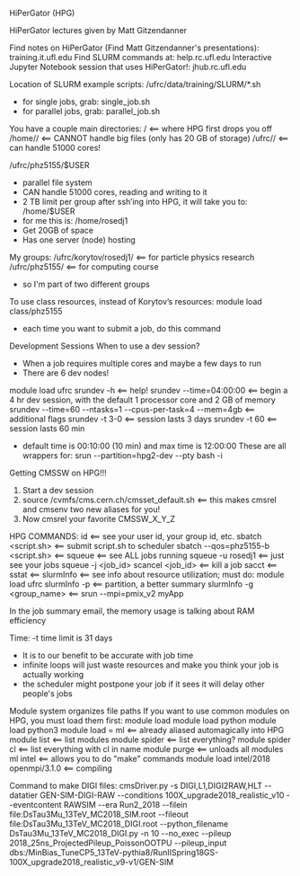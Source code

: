HiPerGator (HPG)

HiPerGator lectures given by Matt Gitzendanner

Find notes on HiPerGator (Find Matt Gitzendanner's presentations):
training.it.ufl.edu
Find SLURM commands at:
help.rc.ufl.edu
Interactive Jupyter Notebook session that uses HiPerGator!:
jhub.rc.ufl.edu

Location of SLURM example scripts:
/ufrc/data/training/SLURM/*.sh
- for single jobs, grab: single_job.sh
- for parallel jobs, grab: parallel_job.sh

You have a couple main directories:
/	<== where HPG first drops you off
/home/<gatorlink>/	<== CANNOT handle big files (only has 20 GB of storage)
/ufrc/<group>/<gatorlink>	<== can handle 51000 cores!

/ufrc/phz5155/$USER
- parallel file system
- CAN handle 51000 cores, reading and writing to it
- 2 TB limit per group
after ssh’ing into HPG, it will take you to:
/home/$USER
- for me this is: /home/rosedj1
- Get 20GB of space
- Has one server (node) hosting

My groups:
/ufrc/korytov/rosedj1/	<== for particle physics research
/ufrc/phz5155/	<== for computing course
- so I'm part of two different groups

To use class resources, instead of Korytov’s resources:
module load class/phz5155
- each time you want to submit a job, do this command

Development Sessions
When to use a dev session?
- When a job requires multiple cores and maybe a few days to run
- There are 6 dev nodes!

module load ufrc
srundev -h	<== help!
srundev --time=04:00:00	<== begin a 4 hr dev session, with the default 1 processor core and 2 GB of memory
srundev --time=60 --ntasks=1 --cpus-per-task=4 --mem=4gb	<== additional flags
srundev -t 3-0 <== session lasts 3 days
srundev -t 60	<== session lasts 60 min
- default time is 00:10:00 (10 min) and max time is 12:00:00
These are all wrappers for:
srun --partition=hpg2-dev --pty bash -i

Getting CMSSW on HPG!!!
1. Start a dev session
2. source /cvmfs/cms.cern.ch/cmsset_default.sh    <== this makes cmsrel and cmsenv two new aliases for you!
3. Now cmsrel your favorite CMSSW_X_Y_Z

HPG COMMANDS:
id	<== see your user id, your group id, etc.
sbatch <script.sh>	<== submit script.sh to scheduler
sbatch --qos=phz5155-b <script.sh>	<== 
squeue	<== see ALL jobs running
squeue -u rosedj1	<== just see your jobs
squeue -j <job_id>
scancel <job_id>	<== kill a job
sacct	<== 
sstat	<== 
slurmInfo	<== see info about resource utilization; must do: module load ufrc
slurmInfo -p	<== partition, a better summary
slurmInfo -g <group_name>	<== 
srun --mpi=pmix_v2 myApp


In the job summary email, the memory usage is talking about RAM efficiency

Time: 
-t
time limit is 31 days
- It is to our benefit to be accurate with job time
- infinite loops will just waste resources and make you think your job is actually working
- the scheduler might postpone your job if it sees it will delay other people's jobs

Module system organizes file paths
If you want to use common modules on HPG, you must load them first:
module load <module>
module load python
module load python3
module load = ml <== already aliased automagically into HPG
module list	<== list modules
module spider	<== list everything?
module spider cl	<== list everything with cl in name
module purge	<== unloads all modules
ml intel	<== allows you to do "make" commands
module load intel/2018 openmpi/3.1.0	<== compiling
                                                 
Command to make DIGI files:
cmsDriver.py -s DIGI,L1,DIGI2RAW,HLT --datatier GEN-SIM-DIGI-RAW --conditions 100X_upgrade2018_realistic_v10 --eventcontent RAWSIM --era Run2_2018 --filein file:DsTau3Mu_13TeV_MC2018_SIM.root --fileout file:DsTau3Mu_13TeV_MC2018_DIGI.root --python_filename DsTau3Mu_13TeV_MC2018_DIGI.py -n 10 --no_exec --pileup 2018_25ns_ProjectedPileup_PoissonOOTPU --pileup_input dbs:/MinBias_TuneCP5_13TeV-pythia8/RunIISpring18GS-100X_upgrade2018_realistic_v9-v1/GEN-SIM
